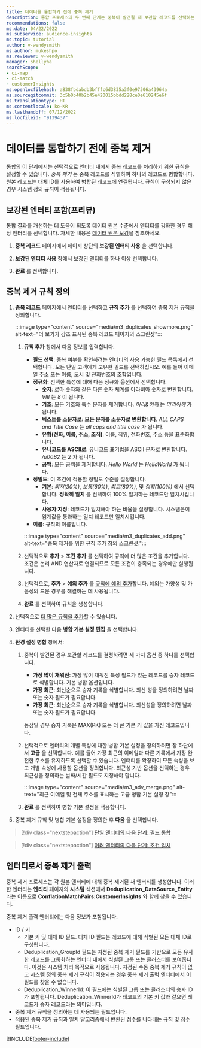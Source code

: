 ```yaml
---
title: 데이터를 통합하기 전에 중복 제거
description: 통합 프로세스의 두 번째 단계는 중복이 발견될 때 보관할 레코드를 선택하는 것입니다.
recommendations: false
ms.date: 04/22/2022
ms.subservice: audience-insights
ms.topic: tutorial
author: v-wendysmith
ms.author: mukeshpo
ms.reviewer: v-wendysmith
manager: shellyha
searchScope:
- ci-map
- ci-match
- customerInsights
ms.openlocfilehash: a838fbdabdb3bfffc6d3835a3f0e97306a43964a
ms.sourcegitcommit: 3c5b0b40b2b45e420015bbdd228ce0e610245e6f
ms.translationtype: HT
ms.contentlocale: ko-KR
ms.lasthandoff: 07/12/2022
ms.locfileid: "9139437"
---
```

# <a name="remove-duplicates-before-unifying-data"></a>데이터를 통합하기 전에 중복 제거

통합의 이 단계에서는 선택적으로 엔터티 내에서 중복 레코드를 처리하기 위한 규칙을 설정할 수 있습니다. *중복 제거* 는 중복 레코드를 식별하여 하나의 레코드로 병합합니다. 원본 레코드는 대체 ID를 사용하여 병합된 레코드에 연결됩니다. 규칙이 구성되지 않은 경우 시스템 정의 규칙이 적용됩니다.

## <a name="include-enriched-entities-preview"></a>보강된 엔터티 포함(프리뷰)

통합 결과를 개선하는 데 도움이 되도록 데이터 원본 수준에서 엔터티를 강화한 경우 해당 엔터티를 선택합니다. 자세한 내용은 [데이터 원본 보강](data-sources-enrichment.md)을 참조하세요.

1. **중복 레코드** 페이지에서 페이지 상단의 **보강된 엔터티 사용** 을 선택합니다.

1. **보강된 엔터티 사용** 창에서 보강된 엔터티를 하나 이상 선택합니다.

1. **완료** 를 선택합니다.

## <a name="define-deduplication-rules"></a>중복 제거 규칙 정의

1. **중복 레코드** 페이지에서 엔터티를 선택하고 **규칙 추가** 를 선택하여 중복 제거 규칙을 정의합니다.

   :::image type="content" source="media/m3_duplicates_showmore.png" alt-text="더 보기가 강조 표시된 중복 레코드 페이지의 스크린샷":::

   1. **규칙 추가** 창에서 다음 정보를 입력합니다.
      - **필드 선택**: 중복 여부를 확인하려는 엔터티의 사용 가능한 필드 목록에서 선택합니다. 모든 단일 고객에게 고유한 필드를 선택하십시오. 예를 들어 이메일 주소 또는 이름, 도시 및 전화번호의 조합입니다.
      - **정규화**: 선택한 특성에 대해 다음 정규화 옵션에서 선택합니다.
        - **숫자**: 로마 숫자와 같은 다른 숫자 체계를 아라비아 숫자로 변환합니다. *VIII* 는 *8* 이 됩니다.
        - **기호**: 모든 기호와 특수 문자를 제거합니다. *머리&어깨* 는 *머리어깨* 가 됩니다.
        - **텍스트를 소문자로: 모든 문자를 소문자로 변환합니다**. *ALL CAPS and Title Case* 는 *all caps and title case* 가 됩니다.
        - **유형(전화, 이름, 주소, 조직)**: 이름, 직위, 전화번호, 주소 등을 표준화합니다.
        - **유니코드를 ASCII로**: 유니코드 표기법을 ASCII 문자로 변환합니다. */u00B2* 는 *2* 가 됩니다.
        - **공백**: 모든 공백을 제거합니다. *Hello   World* 는 *HelloWorld* 가 됩니다.
      - **정밀도**: 이 조건에 적용할 정밀도 수준을 설정합니다.
        - **기본**: *최저(30%)*, *보통(60%)*, *최고(80%)*, 및 *정확(100%)* 에서 선택합니다. **정확히 일치** 를 선택하여 100% 일치하는 레코드만 일치시킵니다.
        - **사용자 지정**: 레코드가 일치해야 하는 비율을 설정합니다. 시스템은이 임계값을 통과하는 일치 레코드만 일치시킵니다.
      - **이름**: 규칙의 이름입니다.

      :::image type="content" source="media/m3_duplicates_add.png" alt-text="중복 제거를 위한 규칙 추가 창의 스크린샷.":::

   1. 선택적으로 **추가** > **조건 추가** 를 선택하여 규칙에 더 많은 조건을 추가합니다. 조건은 논리 AND 연산자로 연결되므로 모든 조건이 충족되는 경우에만 실행됩니다.

   1. 선택적으로, **추가** > **예외 추가** 를 [규칙에 예외 추가](match-entities.md#add-exceptions-to-a-rule)합니다. 예외는 가양성 및 가음성의 드문 경우를 해결하는 데 사용됩니다.

   1. **완료** 를 선택하여 규칙을 생성합니다.

1. 선택적으로 [더 많은 규칙을 추가](#define-deduplication-rules)할 수 있습니다.

1. 엔티티를 선택한 다음 **병합 기본 설정 편집** 을 선택합니다.

1. **환경 설정 병합** 창에서:
   1. 중복이 발견된 경우 보관할 레코드를 결정하려면 세 가지 옵션 중 하나를 선택합니다.
      - **가장 많이 채워진**: 가장 많이 채워진 특성 필드가 있는 레코드를 승자 레코드로 식별합니다. 기본 병합 옵션입니다.
      - **가장 최근**: 최신순으로 승자 기록을 식별합니다. 최신 성을 정의하려면 날짜 또는 숫자 필드가 필요합니다.
      - **가장 최근**: 최신순으로 승자 기록을 식별합니다. 최신성을 정의하려면 날짜 또는 숫자 필드가 필요합니다.
      
      동점일 경우 승자 기록은 MAX(PK) 또는 더 큰 기본 키 값을 가진 레코드입니다.
      
   1. 선택적으로 엔터티의 개별 특성에 대한 병합 기본 설정을 정의하려면 창 하단에서 **고급** 을 선택합니다. 예를 들어 가장 최근의 이메일과 다른 기록에서 가장 완전한 주소를 유지하도록 선택할 수 있습니다. 엔터티를 확장하여 모든 속성을 보고 개별 속성에 사용할 옵션을 정의합니다. 최근성 기반 옵션을 선택하는 경우 최근성을 정의하는 날짜/시간 필드도 지정해야 합니다.

      :::image type="content" source="media/m3_adv_merge.png" alt-text="최근 이메일 및 전체 주소를 표시하는 고급 병합 기본 설정 창":::

   1. **완료** 를 선택하여 병합 기본 설정을 적용합니다.

1. 중복 제거 규칙 및 병합 기본 설정을 정의한 후 **다음** 을 선택합니다.
  
> [!div class="nextstepaction"]
> [단일 엔터티의 다음 단계: 필드 통합](merge-entities.md)

> [!div class="nextstepaction"]
> [여러 엔터티의 다음 단계: 조건 일치](match-entities.md)

## <a name="deduplication-output-as-an-entity"></a>엔터티로서 중복 제거 출력

중복 제거 프로세스는 각 원본 엔터티에 대해 중복 제거된 새 엔터티를 생성합니다. 이러한 엔터티는 **엔티티** 페이지의 **시스템** 섹션에서 **Deduplication_DataSource_Entity** 라는 이름으로 **ConflationMatchPairs:CustomerInsights** 와 함께 찾을 수 있습니다.

중복 제거 출력 엔터티에는 다음 정보가 포함됩니다.

- ID / 키
  - 기본 키 및 대체 ID 필드. 대체 ID 필드는 레코드에 대해 식별된 모든 대체 ID로 구성됩니다.
  - Deduplication_GroupId 필드는 지정된 중복 제거 필드를 기반으로 모든 유사한 레코드를 그룹화하는 엔터티 내에서 식별된 그룹 또는 클러스터를 보여줍니다. 이것은 시스템 처리 목적으로 사용됩니다. 지정된 수동 중복 제거 규칙이 없고 시스템 정의 중복 제거 규칙이 적용되는 경우 중복 제거 출력 엔터티에서 이 필드를 찾을 수 없습니다.
  - Deduplication_WinnerId: 이 필드에는 식별된 그룹 또는 클러스터의 승자 ID가 포함됩니다. Deduplication_WinnerId가 레코드의 기본 키 값과 같으면 레코드가 승자 레코드라는 의미입니다.
- 중복 제거 규칙을 정의하는 데 사용되는 필드입니다.
- 적용된 중복 제거 규칙과 일치 알고리즘에서 반환된 점수를 나타내는 규칙 및 점수 필드입니다.

[!INCLUDE[footer-include](includes/footer-banner.md)]
